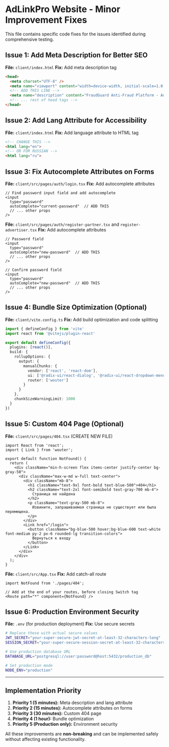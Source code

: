 # AdLinkPro Website - Minor Improvement Fixes

This file contains specific code fixes for the issues identified during comprehensive testing.

## Issue 1: Add Meta Description for Better SEO

**File:** `client/index.html`
**Fix:** Add meta description tag

```html
<head>
  <meta charset="UTF-8" />
  <meta name="viewport" content="width=device-width, initial-scale=1.0, maximum-scale=1" />
  <!-- ADD THIS LINE -->
  <meta name="description" content="FraudGuard Anti-Fraud Platform - Advanced affiliate marketing platform with fraud protection, real-time analytics, and comprehensive tracking solutions." />
  <!-- ... rest of head tags -->
</head>
```

## Issue 2: Add Lang Attribute for Accessibility  

**File:** `client/index.html`
**Fix:** Add language attribute to HTML tag

```html
<!-- CHANGE THIS -->
<html lang="en">
<!-- OR FOR RUSSIAN -->
<html lang="ru">
```

## Issue 3: Fix Autocomplete Attributes on Forms

**File:** `client/src/pages/auth/login.tsx`
**Fix:** Add autocomplete attributes

```tsx
// Find password input field and add autocomplete
<input
  type="password"
  autoComplete="current-password"  // ADD THIS
  // ... other props
/>
```

**File:** `client/src/pages/auth/register-partner.tsx` and `register-advertiser.tsx`
**Fix:** Add autocomplete attributes

```tsx
// Password field
<input
  type="password"
  autoComplete="new-password"  // ADD THIS
  // ... other props
/>

// Confirm password field  
<input
  type="password"
  autoComplete="new-password"  // ADD THIS
  // ... other props
/>
```

## Issue 4: Bundle Size Optimization (Optional)

**File:** `client/vite.config.ts`
**Fix:** Add build optimization and code splitting

```typescript
import { defineConfig } from 'vite'
import react from '@vitejs/plugin-react'

export default defineConfig({
  plugins: [react()],
  build: {
    rollupOptions: {
      output: {
        manualChunks: {
          vendor: ['react', 'react-dom'],
          ui: ['@radix-ui/react-dialog', '@radix-ui/react-dropdown-menu'], 
          router: ['wouter']
        }
      }
    },
    chunkSizeWarningLimit: 1000
  }
})
```

## Issue 5: Custom 404 Page (Optional)

**File:** `client/src/pages/404.tsx` (CREATE NEW FILE)

```tsx
import React from 'react';
import { Link } from 'wouter';

export default function NotFound() {
  return (
    <div className="min-h-screen flex items-center justify-center bg-gray-50">
      <div className="max-w-md w-full text-center">
        <div className="mb-8">
          <h1 className="text-9xl font-bold text-blue-500">404</h1>
          <h2 className="text-2xl font-semibold text-gray-700 mb-4">
            Страница не найдена
          </h2>
          <p className="text-gray-500 mb-8">
            Извините, запрашиваемая страница не существует или была перемещена.
          </p>
        </div>
        <Link href="/login">
          <button className="bg-blue-500 hover:bg-blue-600 text-white font-medium py-2 px-6 rounded-lg transition-colors">
            Вернуться к входу
          </button>
        </Link>
      </div>
    </div>
  );
}
```

**File:** `client/src/App.tsx`
**Fix:** Add catch-all route

```tsx
import NotFound from './pages/404';

// Add at the end of your routes, before closing Switch tag
<Route path="*" component={NotFound} />
```

## Issue 6: Production Environment Security

**File:** `.env` (for production deployment)
**Fix:** Use secure secrets

```bash
# Replace these with actual secure values
JWT_SECRET="your-super-secure-jwt-secret-at-least-32-characters-long"
SESSION_SECRET="your-super-secure-session-secret-at-least-32-characters-long"

# Use production database URL
DATABASE_URL="postgresql://user:password@host:5432/production_db"

# Set production mode
NODE_ENV="production"
```

---

## Implementation Priority

1. **Priority 1 (5 minutes):** Meta description and lang attribute  
2. **Priority 2 (15 minutes):** Autocomplete attributes on forms
3. **Priority 3 (30 minutes):** Custom 404 page
4. **Priority 4 (1 hour):** Bundle optimization
5. **Priority 5 (Production only):** Environment security

All these improvements are **non-breaking** and can be implemented safely without affecting existing functionality.